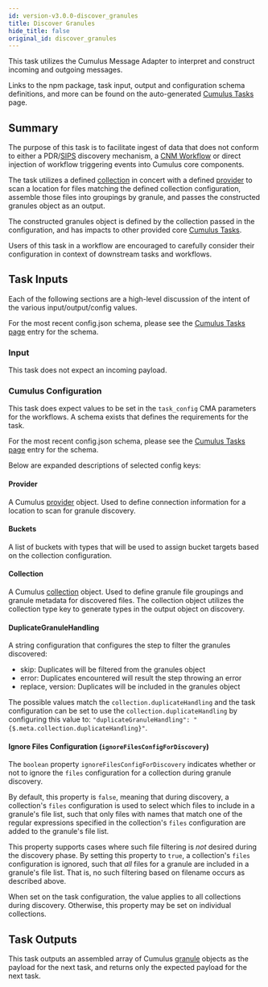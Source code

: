 ```yaml
---
id: version-v3.0.0-discover_granules
title: Discover Granules
hide_title: false
original_id: discover_granules
---
```


This task utilizes the Cumulus Message Adapter to interpret and construct incoming and outgoing messages.

Links to the npm package, task input, output and configuration schema definitions, and more can be found on the auto-generated [Cumulus Tasks](../tasks) page.

## Summary

The purpose of this task is to facilitate ingest of data that does not conform to either a PDR/[SIPS](../data-cookbooks/sips-workflow) discovery mechanism, a [CNM Workflow](../data-cookbooks/cnm-workflow) or direct injection of workflow triggering events into Cumulus core components.

The task utilizes a defined [collection](../data-cookbooks/setup#collections) in concert with a defined [provider](../data-cookbooks/setup#providers) to scan a location for files matching the defined collection configuration, assemble those files into groupings by granule, and passes the constructed granules object as an output.

The constructed granules object is defined by the collection passed in the configuration, and has impacts to other provided core [Cumulus Tasks](../tasks).

Users of this task in a workflow are encouraged to carefully consider their configuration  in context of downstream tasks and workflows.

## Task Inputs

Each of the following sections are a high-level discussion of the intent of the various input/output/config values.

For the most recent config.json schema, please see the [Cumulus Tasks page](../tasks) entry for the schema.

### Input

This task does not expect an incoming payload.

### Cumulus Configuration

This task does expect values to be set in the `task_config` CMA parameters for the workflows.  A schema exists that defines the requirements for the task.

For the most recent config.json schema, please see the [Cumulus Tasks page](../tasks) entry for the schema.

Below are expanded descriptions of selected config keys:

#### Provider

A Cumulus [provider](https://github.com/nasa/cumulus/blob/master/packages/api/models/schemas.js) object.  Used to define connection information for a location to scan for granule discovery.

#### Buckets

A list of buckets with types that will be used to assign bucket targets based on the collection configuration.

#### Collection

A Cumulus [collection](https://github.com/nasa/cumulus/blob/master/packages/api/models/schemas.js) object.    Used to define granule file groupings and granule metadata for discovered files.   The collection object utilizes the collection type key to generate types in the output object on discovery.

#### DuplicateGranuleHandling

A string configuration that configures the step to filter the granules discovered:

- skip:               Duplicates will be filtered from the granules object
- error:              Duplicates encountered will result the step throwing an error
- replace, version:   Duplicates will be included in the granules object

The possible values match the `collection.duplicateHandling` and the task configuration can be set to use the `collection.duplicateHandling` by configuring this value to: `"duplicateGranuleHandling": "{$.meta.collection.duplicateHandling}"`.

#### Ignore Files Configuration (`ignoreFilesConfigForDiscovery`)

The `boolean` property `ignoreFilesConfigForDiscovery` indicates whether or not
to ignore the `files` configuration for a collection during granule discovery.

By default, this property is `false`, meaning that during discovery, a
collection's `files` configuration is used to select which files to include in
a granule's file list, such that only files with names that match one of the
regular expressions specified in the collection's `files` configuration are
added to the granule's file list.

This property supports cases where such file filtering is _not_ desired
during the discovery phase.  By setting this property to `true`, a collection's
`files` configuration is ignored, such that _all_ files for a granule are
included in a granule's file list.  That is, no such filtering based on
filename occurs as described above.

When set on the task configuration, the value applies to all collections during
discovery.  Otherwise, this property may be set on individual collections.

## Task Outputs

This task outputs an assembled array of Cumulus [granule](https://github.com/nasa/cumulus/blob/master/packages/api/models/schemas.js) objects as the payload for the next task, and returns only the expected payload for the next task.
